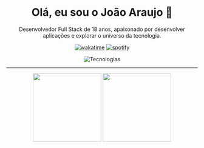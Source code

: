 <div align="center">

# Olá, eu sou o João Araujo 👋

<p>Desenvolvedor Full Stack de 18 anos, apaixonado por desenvolver aplicações e explorar o universo da tecnologia.</p>

[![wakatime](https://wakatime.com/badge/user/769296d2-a243-41f3-93b0-57fcffd87669.svg)](https://wakatime.com/@769296d2-a243-41f3-93b0-57fcffd87669)
[![spotify](https://nocache.advaith.workers.dev?url=https://img.shields.io/endpoint?url=https://dev.discordprofiles.me/api/badge/spotify/460168484102602774)](https://dev.discordprofiles.me/openspotify/460168484102602774)

  <img src="https://skillicons.dev/icons?i=html,css,sass,javascript,typescript,react,nodejs,mongodb,mysql,git,vscode,figma&perline=6" alt="Tecnologias"/>
</div>

---

<div align="center">
  <img height="180em" src="https://github-readme-stats.vercel.app/api?username=joao-araujoo&show_icons=true&theme=dracula&include_all_commits=true&count_private=true"/>
  <img height="180em" src="https://github-readme-stats.vercel.app/api/top-langs/?username=joao-araujoo&layout=compact&langs_count=7&theme=dracula"/>
</div>
